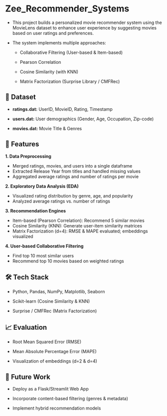 # Zee_Recommender_Systems
  - This project builds a personalized movie recommender system using the MovieLens dataset to enhance user experience by suggesting movies based on user ratings and preferences.
  
  - The system implements multiple approaches:

    - Collaborative Filtering (User-based & Item-based)
    
    - Pearson Correlation
    
    - Cosine Similarity (with KNN)
    
    - Matrix Factorization (Surprise Library / CMFRec)

## 📂 Dataset

  - **ratings.dat:** UserID, MovieID, Rating, Timestamp
  
  - **users.dat:** User demographics (Gender, Age, Occupation, Zip-code)
  
  - **movies.dat:** Movie Title & Genres

## 🚀 Features
  **1. Data Preprocessing**
  - Merged ratings, movies, and users into a single dataframe
  - Extracted Release Year from titles and handled missing values
  - Aggregated average ratings and number of ratings per movie

  **2. Exploratory Data Analysis (EDA)**
  - Visualized rating distribution by genre, age, and popularity
  - Analyzed average ratings vs. number of ratings

  **3. Recommendation Engines**
  - Item-based (Pearson Correlation): Recommend 5 similar movies
  - Cosine Similarity (KNN): Generate user-item similarity matrices
  - Matrix Factorization (d=4): RMSE & MAPE evaluated; embeddings visualized

  **4. User-based Collaborative Filtering**
  - Find top 10 most similar users
  - Recommend top 10 movies based on weighted ratings

## 🛠 Tech Stack
  - Python, Pandas, NumPy, Matplotlib, Seaborn
  
  - Scikit-learn (Cosine Similarity & KNN)
  
  - Surprise / CMFRec (Matrix Factorization)

## 📈 Evaluation
  - Root Mean Squared Error (RMSE)
  
  - Mean Absolute Percentage Error (MAPE)
  
  - Visualization of embeddings (d=2 & d=4)
## 📌 Future Work
  - Deploy as a Flask/Streamlit Web App
  
  - Incorporate content-based filtering (genres & metadata)
  
  - Implement hybrid recommendation models
